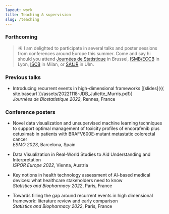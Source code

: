 ```yaml
---
layout: work
title: Teaching & supervision
slug: /teaching
---
```


### **Forthcoming**

> ☀️ I am delighted to participate in several talks and poster sessions from conferences around Europe this summer. Come and say hi should you attend [Journées de Statistique](https://jds2023.sciencesconf.org/) in Brussel, [ISMB/ECCB](https://www.iscb.org/ismbeccb2023) in Lyon, [ISCB](https://www.iscb2023.info/) in Milan, or [SAfJR](https://www.uni-ulm.de/mawi/statistics/upcoming-events/safjr2023/) in Ulm.

### **Previous talks**
* Introducing recurrent events in high-dimensional frameworks [[slides]({{ site.baseurl }}/assets/20221118-JDB_Juliette_Murris.pdf)] <br> *Journées de Biostatistique 2022*, Rennes, France

### **Conference posters**
* Novel data visualization and unsupervised machine learning techniques to support optimal management of toxicity profiles of encorafenib plus cetuximab in patients with BRAFV600E-mutant metastatic colorectal cancer <br> *ESMO 2023*, Barcelona, Spain

* Data Visualization in Real-World Studies to Aid Understanding and Interpretation <br> *ISPOR Europe 2022*, Vienna, Austria

* Key notions in health technology assessment of AI-based medical devices: what healthcare stakeholders need to know <br> *Statistics and Biopharmacy 2022*, Paris, France

* Towards filling the gap around recurrent events in high dimensional framework: literature review and early comparison <br> *Statistics and Biopharmacy 2022*, Paris, France